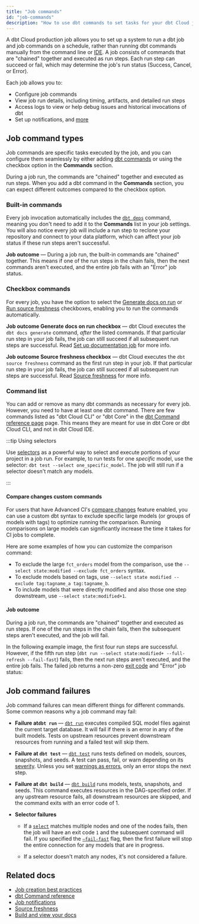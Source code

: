 ```yaml
---
title: "Job commands"
id: "job-commands"
description: "How to use dbt commands to set tasks for your dbt Cloud jobs."
---
```


A dbt Cloud production job allows you to set up a system to run a dbt job and job commands on a schedule, rather than running dbt commands manually from the command line or [IDE](/docs/cloud/dbt-cloud-ide/develop-in-the-cloud). A job consists of commands that are "chained" together and executed as run steps. Each run step can succeed or fail, which may determine the job's run status (Success, Cancel, or Error). 

Each job allows you to:

- Configure job commands
- View job run details, including timing, artifacts, and detailed run steps
- Access logs to view or help debug issues and historical invocations of dbt
- Set up notifications, and [more](/docs/deploy/deployments#dbt-cloud)

## Job command types

Job commands are specific tasks executed by the job, and you can configure them seamlessly by either adding [dbt commands](/reference/dbt-commands) or using the checkbox option in the **Commands** section. 

During a job run, the commands are "chained" together and executed as run steps. When you add a dbt command in the **Commands** section, you can expect different outcomes compared to the checkbox option.

<Lightbox src ="/img/docs/dbt-cloud/using-dbt-cloud/job-commands.gif" width="85%" title="Configuring checkbox and commands list"/>


### Built-in commands

Every job invocation automatically includes the [`dbt deps`](/reference/commands/deps) command, meaning you don't need to add it to the **Commands** list in your job settings.  You will also notice every job will include a run step to reclone your repository and connect to your data platform, which can affect your job status if these run steps aren't successful.

**Job outcome** &mdash; During a job run, the built-in commands are "chained" together.  This means if one of the run steps in the chain fails, then the next commands aren't executed, and the entire job fails with an "Error" job status.

<Lightbox src="/img/docs/dbt-cloud/using-dbt-cloud/fail-dbtdeps.jpg" width="85%" title="A failed job that had an error during the dbt deps run step."/>

### Checkbox commands

For every job, you have the option to select the [Generate docs on run](/docs/collaborate/build-and-view-your-docs) or [Run source freshness](/docs/deploy/source-freshness) checkboxes, enabling you to run the commands automatically. 

**Job outcome Generate docs on run checkbox** &mdash; dbt Cloud executes the `dbt docs generate` command, _after_ the listed commands. If that particular run step in your job fails, the job can still succeed if all subsequent run steps are successful. Read [Set up documentation job](/docs/collaborate/build-and-view-your-docs) for more info.

**Job outcome Source freshness checkbox** &mdash; dbt Cloud executes the `dbt source freshness` command as the first run step in your job. If that particular run step in your job fails, the job can still succeed if all subsequent run steps are successful. Read [Source freshness](/docs/deploy/source-freshness) for more info.

### Command list

You can add or remove as many dbt commands as necessary for every job. However, you need to have at least one dbt command. There are few commands listed as "dbt Cloud CLI" or "dbt Core" in the [dbt Command reference page](/reference/dbt-commands) page. This means they are meant for use in dbt Core or dbt Cloud CLI, and not in dbt Cloud IDE.

:::tip Using selectors

Use [selectors](/reference/node-selection/syntax) as a powerful way to select and execute portions of your project in a job run. For example, to run tests for one _specific_ model, use the selector: `dbt test --select one_specific_model`. The job will still run if a selector doesn't match any models. 

:::

#### Compare changes custom commands
For users that have Advanced CI's [compare changes](/docs/deploy/advanced-ci#compare-changes) feature enabled, you can use a custom dbt syntax to exclude specific large models (or groups of models with tags) to optimize running the comparison. Running comparisons on large models can significantly increase the time it takes for CI jobs to complete. 

Here are some examples of how you can customize the comparison command:

- To exclude the large `fct_orders` model from the comparison, use the `--select state:modified --exclude fct_orders` syntax.
- To exclude models based on tags, use `--select state modified --exclude tag:tagname_a tag:tagname_b`.
- To include models that were directly modified and also those one step downstream, use  `--select state:modified+1`.

#### Job outcome
During a job run, the commands are "chained" together and executed as run steps. If one of the run steps in the chain fails, then the subsequent steps aren't executed, and the job will fail.

In the following example image, the first four run steps are successful. However, if the fifth run step (`dbt run --select state:modified+ --full-refresh --fail-fast`) fails, then the next run steps aren't executed, and the entire job fails. The failed job returns a non-zero [exit code](/reference/exit-codes) and "Error" job status:

<Lightbox src ="/img/docs/dbt-cloud/using-dbt-cloud/skipped-jobs.jpg" width="85%" title="A failed job run that had an error during a run step"/>

## Job command failures

Job command failures can mean different things for different commands. Some common reasons why a job command may fail:

- **Failure at`dbt run`** &mdash; [`dbt run`](/reference/commands/run) executes compiled SQL model files against the current target database. It will fail if there is an error in any of the built models. Tests on upstream resources prevent downstream resources from running and a failed test will skip them.

- **Failure at `dbt test`** &mdash;  [`dbt test`](/reference/commands/test) runs tests defined on models, sources, snapshots, and seeds. A test can pass, fail, or warn depending on its [severity](/reference/resource-configs/severity). Unless you set [warnings as errors](/reference/global-configs/warnings), only an error stops the next step. 

- **Failure at `dbt build`** &mdash; [`dbt build`](/reference/commands/build) runs models, tests, snapshots, and seeds. This command executes resources in the DAG-specified order. If any upstream resource fails, all downstream resources are skipped, and the command exits with an error code of 1.

- **Selector failures**
   - If a [`select`](/reference/node-selection/set-operators) matches multiple nodes and one of the nodes fails, then the job will have an exit code `1` and the subsequent command will fail. If you specified the [`—fail-fast`](/reference/global-configs/failing-fast) flag, then the first failure will stop the entire connection for any models that are in progress. 

   - If a selector doesn't match any nodes, it's not considered a failure.


## Related docs
- [Job creation best practices](https://discourse.getdbt.com/t/job-creation-best-practices-in-dbt-cloud-feat-my-moms-lasagna/2980)
- [dbt Command reference](/reference/dbt-commands)
- [Job notifications](/docs/deploy/job-notifications)
- [Source freshness](/docs/deploy/source-freshness)
- [Build and view your docs](/docs/collaborate/build-and-view-your-docs)
